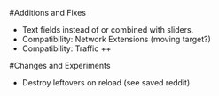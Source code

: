 #Additions and Fixes

- Text fields instead of or combined with sliders.
- Compatibility: Network Extensions (moving target?)
- Compatibility: Traffic ++

#Changes and Experiments

- Destroy leftovers on reload (see saved reddit)
